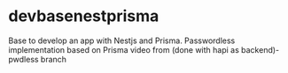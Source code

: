 # devbasenestprisma
Base to develop an app with Nestjs and Prisma.
Passwordless implementation based on Prisma video from  (done with hapi as backend)- pwdless branch
